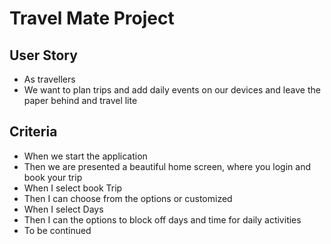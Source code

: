 # Travel Mate Project

## User Story
- As travellers
- We want to plan trips and add daily events on our devices and leave the paper behind and travel lite

## Criteria
- When we start  the application 
- Then we are presented a beautiful home screen, where you login and book your trip
- When I select book Trip
- Then I can choose from the options or customized
- When I select  Days 
- Then I can  the options to block off days and time for daily activities
- To be continued

